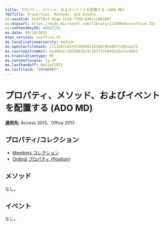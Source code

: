 ```yaml
---
title: プロパティ、メソッド、およびイベントを配置する (ADO MD)
TOCTitle: Properties, Methods, and Events
ms:assetid: b1d770c4-82ae-1536-ff60-638c11882087
ms:mtpsurl: https://msdn.microsoft.com/library/JJ249848(v=office.15)
ms:contentKeyID: 48547155
ms.date: 09/18/2015
mtps_version: v=office.15
ms.localizationpriority: medium
ms.openlocfilehash: c111397c637573820951810d7d544bf2205a2a73
ms.sourcegitcommit: a1d9041c20256616c9c183f7d1049142a7ac6991
ms.translationtype: MT
ms.contentlocale: ja-JP
ms.lasthandoff: 09/24/2021
ms.locfileid: "59580987"
---
```

# <a name="position-properties-methods-and-events-ado-md"></a>プロパティ、メソッド、およびイベントを配置する (ADO MD)

**適用先:** Access 2013、Office 2013

## <a name="propertiescollections"></a>プロパティ/コレクション

- [Members コレクション](members-collection-ado-md.md)
- [Ordinal プロパティ (Position)](ordinal-property-ado-md-position.md)

## <a name="methods"></a>メソッド

なし。

## <a name="events"></a>イベント

なし。

